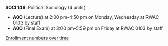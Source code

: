 **SOCI 148**: Political Sociology (4 units)

- **A00** (Lecture) at 2:00 pm–4:50 pm on Monday, Wednesday at RWAC 0103 by staff
- **A00** (Final Exam) at 3:00 pm–5:59 pm on Friday at RWAC 0103 by staff

[Enrollment numbers over time](./SOCI148.tsv)

